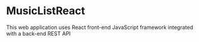 # MusicListReact
This web application uses React front-end JavaScript framework integrated with a back-end REST API
